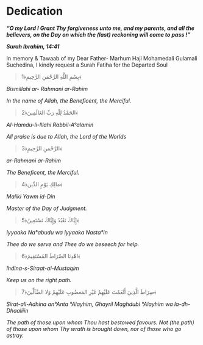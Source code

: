 Dedication
==========

***“O my Lord ! Grant Thy forgiveness unto me, and my parents, and all
the believers, on the Day on which the (last) reckoning will come to
pass !”***

***Surah Ibrahim, 14:41***

In memory & Tawaab of my Dear Father- Marhum Haji Mohamedali Gulamali
Suchedina, I kindly request a Surah Fatiha for the Departed Soul

> بِسْمِ اللَّهِ الرَّحْمَنِ الرَّحِيمِ﴿1﴾

*Bismillahi ar- Rahmani ar-Rahim*

*In the name of Allah, the Beneficent, the Merciful.*

> الحَمْدُ لِلّهِ رَبِّ العَالَمِينَ﴿2﴾

*Al-Hamdu-li-Illahi Rabbil-A°alamin*

*All praise is due to Allah, the Lord of the Worlds*

> الرَّحْمنِ الرَّحِيمِ﴿3﴾

*ar-Rahmani ar-Rahim*

*The Beneficent, the Merciful.*

> مالِكِ يَوْمِ الدِّين﴿4﴾

*Maliki Yawm id-Din*

*Master of the Day of Judgment.*

> إِيَّاكَ نَعْبُدُ وَإِيَّاكَ نَسْتَعِينُ﴿5﴾

*Iyyaaka Na°abudu wa Iyyaaka Nasta°in*

*Thee do we serve and Thee do we beseech for help.*

> اهْدِنَا الصِّرَاطَ المُسْتَقِيمَ﴿6﴾

*Ihdina-s-Siraat-al-Mustaqim*

*Keep us on the right path.*

> صِرَاطَ الَّذِينَ أَنْعَمْتَ عَلَيْهِمْ غَيْرِ المَغضُوبِ عَلَيْهِمْ
> وَلا الضَّآلِّينَ﴿7﴾

*Sirat-all-Adhina an°Anta °Alayhim, Ghayril Maghdubi °Alayhim wa
la-dh-Dhaaliiin*

*The path of those upon whom Thou hast bestowed favours. Not (the path)
of those upon whom Thy wrath is brought down, nor of those who go
astray.*


